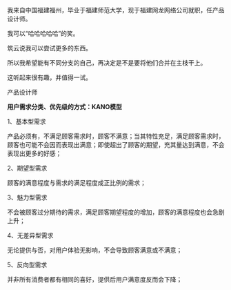 
我来自中国福建福州，毕业于福建师范大学，现于福建网龙网络公司就职，任产品设计师。

我可以“哈哈哈哈哈”的笑。

筑云说我可以尝试更多的东西。

所以我希望能有不同分支的自己，再决定是不是要将他们合并在主枝干上。

这听起来很有趣，并值得一试。
 
 
 
 
 
产品设计师
 
 
**用户需求分类、优先级的方式：KANO模型**

1、基本型需求

产品必须有，不满足顾客需求时，顾客不满意；当其特性充足，满足顾客需求时，顾客也可能不会因而表现出满意；即使超出了顾客的期望，充其量达到满意，不会表现出更多的好感；

2、期望型需求

顾客的满意程度与需求的满足程度成正比例的需求；

3、魅力型需求

不会被顾客过分期待的需求，满足顾客期望程度的增加，顾客的满意程度也会急剧上升；

4、无差异型需求

无论提供与否，对用户体验无影响，不会导致顾客满意或不满意；

5、反向型需求

并非所有消费者都有相同的喜好，提供后用户满意度反而会下降；


